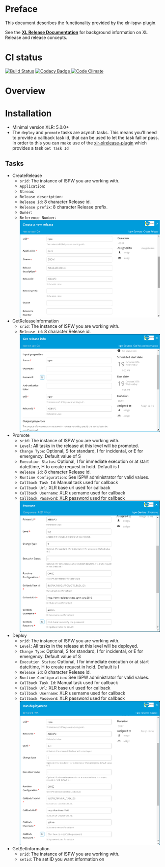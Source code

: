 # Preface #

This document describes the functionality provided by the xlr-ispw-plugin.

See the **[XL Release Documentation](https://docs.xebialabs.com/xl-release/index.html)** for background information on XL Release and release concepts.

# CI status #

[![Build Status][xlr-ispw-plugin-travis-image]][xlr-ispw-plugin-travis-url]
[![Codacy Badge][xlr-ispw-plugin-codacy-image] ][xlr-ispw-plugin-codacy-url]
[![Code Climate][xlr-ispw-plugin-code-climate-image] ][xlr-ispw-plugin-code-climate-url]

[xlr-ispw-plugin-travis-image]: https://travis-ci.org/xebialabs-community/xlr-ispw-plugin.svg?branch=master
[xlr-ispw-plugin-travis-url]: https://travis-ci.org/xebialabs-community/xlr-ispw-plugin
[xlr-ispw-plugin-codacy-image]: https://api.codacy.com/project/badge/Grade/36153ed9460a44d289aa1186cde51fa1
[xlr-ispw-plugin-codacy-url]: https://www.codacy.com/app/joris-dewinne/xlr-ispw-plugin
[xlr-ispw-plugin-code-climate-image]: https://codeclimate.com/github/xebialabs-community/xlr-ispw-plugin/badges/gpa.svg
[xlr-ispw-plugin-code-climate-url]: https://codeclimate.com/github/xebialabs-community/xlr-ispw-plugin


# Overview #

# Installation #

* Minimal version XLR: 5.0.0+
* The `deploy` and `promote` tasks are asynch tasks. This means you'll need to provide a callback task id, that can be used to let the task fail or pass.
  In order to this you can make use of the [xlr-xlrelease-plugin](https://github.com/xebialabs-community/xlr-xlrelease-plugin) which provides a task `Get Task Id`

## Tasks ##
+ CreateRelease
  + `srid`: The instance of ISPW you are working with.
  + `Application`:
  + `Stream`:
  + `Release description`:
  + `Release id`: 8 character Release id.
  + `Release prefix`: 8 character Release prefix.
  + `Owner`:
  + `Reference Number`:
  ![XLR Create Release](images/CreateRelease.png)
+ GetReleaseInformation
  + `srid`: The instance of ISPW you are working with.
  + `Release id`: 8 character Release id.
  ![XLR Get Release Information](images/GetReleaseInfo.png)
+ Promote
  + `srid`: The instance of ISPW you are working with.
  + `Level`: All tasks in the release at this level will be promoted.
  + `Change Type`: Optional, S for standard, I for incidental, or E for emergency. Default value of S
  + `Execution Status`: Optional, I for immediate execution or at start date/time, H to create request in hold. Default is I
  + `Release id`: 8 character Release id.
  + `Runtime Configuration`: See ISPW administrator for valid values.
  + `Callback Task Id`: Manual task used for callback
  + `Callback Url`: XLR base url used for callback
  + `Callback Username`: XLR username used for callback
  + `Callback Password`: XLR password used for callback
  ![XLR Promote](images/Promote.png)
+ Deploy
  + `srid`: The instance of ISPW you are working with.
  + `Level`: All tasks in the release at this level will be deployed.
  + `Change Type`: Optional, S for standard, I for incidental, or E for emergency. Default value of S
  + `Execution Status`: Optional, I for immediate execution or at start date/time, H to create request in hold. Default is I
  + `Release id`: 8 character Release id.
  + `Runtime Configuration`: See ISPW administrator for valid values.
  + `Callback Task Id`: Manual task used for callback
  + `Callback Url`: XLR base url used for callback
  + `Callback Username`: XLR username used for callback
  + `Callback Password`: XLR password used for callback
  ![XLR Deploy](images/Deploy.png)
+ GetSetInformation
  + `srid`: The instance of ISPW you are working with.
  + `setid`: The set ID you want information on